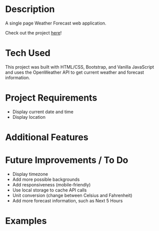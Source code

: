# Description

A single page Weather Forecast web application. 

Check out the project [here](https://modest-sammet-e184ff.netlify.app)!

# Tech Used

This project was built with HTML/CSS, Bootstrap, and Vanilla JavaScript and uses the OpenWeather API to get current weather and forecast information. 

# Project Requirements
* Display current date and time 
* Display location

# Additional Features 

# Future Improvements / To Do
* Display timezone 
* Add more possible backgrounds
* Add responsiveness (mobile-friendly)
* Use local storage to cache API calls 
* Unit conversion (change between Celsius and Fahrenheit)
* Add more forecast information, such as Next 5 Hours  

# Examples

